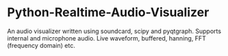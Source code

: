 # Python-Realtime-Audio-Visualizer
An audio visualizer written using soundcard, scipy and pyqtgraph. Supports internal and microphone audio. Live waveform, buffered, hanning, FFT (frequency domain) etc.

